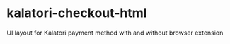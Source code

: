 # kalatori-checkout-html
 
UI layout for Kalatori payment method with and without browser extension
